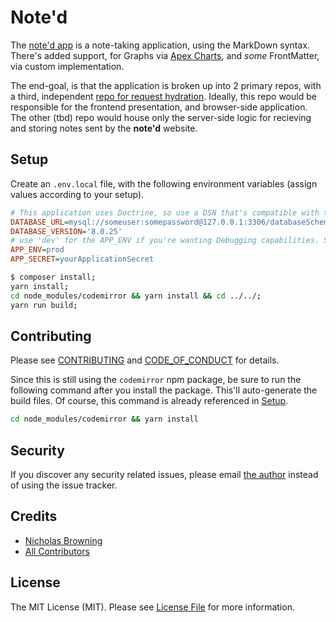 # Note'd

The [note'd app](https://note-d.app) is a note-taking application, using the MarkDown syntax. There's added support,
for Graphs via [Apex Charts](https://github.com/smarthug/markdown-it-apexcharts#readme), and _some_ FrontMatter, via
custom implementation.

The end-goal, is that the application is broken up into 2 primary repos, with a third, independent
[repo for request hydration](https://github.com/shmolf/noted-hydrator). Ideally, this repo would be
responsible for the frontend presentation, and browser-side application. The other (tbd) repo would
house only the server-side logic for recieving and storing notes sent by the **note'd** website.

## Setup

Create an `.env.local` file, with the following environment variables (assign values according to your setup).
```ini
# This application uses Doctrine, so use a DSN that's compatible with that ORM. Doesn't have to be MySQL.
DATABASE_URL=mysql://someuser:somepassword@127.0.0.1:3306/databaseSchemaName?serverVersion=8.0.25
DATABASE_VERSION='8.0.25'
# use 'dev' for the APP_ENV if you're wanting Debugging capabilities. See Symfony docs for more info
APP_ENV=prod
APP_SECRET=yourApplicationSecret
```

``` bash
$ composer install;
yarn install;
cd node_modules/codemirror && yarn install && cd ../../;
yarn run build;
```

## Contributing

Please see [CONTRIBUTING](CONTRIBUTING.md) and [CODE_OF_CONDUCT](CODE_OF_CONDUCT.md) for details.

Since this is still using the `codemirror` npm package, be sure to run the following command after you
install the package. This'll auto-generate the build files. Of course, this command is already referenced in [Setup](#setup).
```bash
cd node_modules/codemirror && yarn install
```

## Security

If you discover any security related issues, please email [the author](mailto:shmolf@gmail.com) instead of using the issue tracker.

## Credits

- [Nicholas Browning][link-author]
- [All Contributors][link-contributors]

## License
The MIT License (MIT). Please see [License File](LICENSE) for more information.

[link-author]: https://github.com/shmolf
[link-contributors]: ../../contributors
